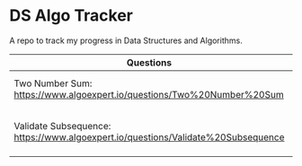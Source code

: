 # DS Algo Tracker

A repo to track my progress in Data Structures and Algorithms. 

| Questions | Tip| Difficulty |
| --------------- | --------------- | --------------- |
| Two Number Sum: https://www.algoexpert.io/questions/Two%20Number%20Sum | use Hashmap for O(n) | Easy |
| Validate Subsequence: https://www.algoexpert.io/questions/Validate%20Subsequence| can be done without a flag | Easy |

